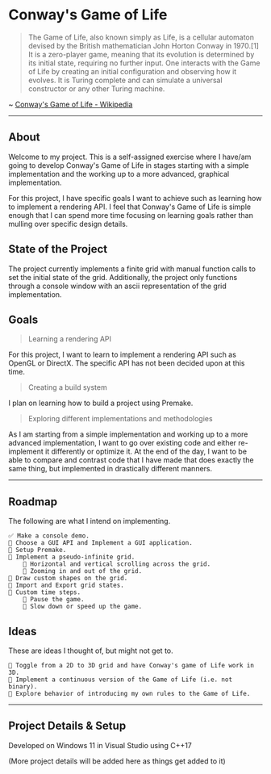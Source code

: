 
# Conway's Game of Life

> The Game of Life, also known simply as Life, is a cellular automaton devised by the British mathematician John Horton Conway in 1970.[1] It is a zero-player game, meaning that its evolution is determined by its initial state, requiring no further input. One interacts with the Game of Life by creating an initial configuration and observing how it evolves. It is Turing complete and can simulate a universal constructor or any other Turing machine.

~ [Conway's Game of Life - Wikipedia](https://en.wikipedia.org/wiki/Conway%27s_Game_of_Life)

---

## About

Welcome to my project. This is a self-assigned exercise where I have/am going to develop Conway's Game of Life in stages starting with a simple implementation and the working up to a more advanced, graphical implementation.

For this project, I have specific goals I want to achieve such as learning how to implement a rendering API. I feel that Conway's Game of Life is simple enough that I can spend more time focusing on learning goals rather than mulling over specific design details.

## State of the Project

The project currently implements a finite grid with manual function calls to set the initial state of the grid. Additionally, the project only functions through a console window with an ascii representation of the grid implementation.

## Goals

> Learning a rendering API

For this project, I want to learn to implement a rendering API such as OpenGL or DirectX. The specific API has not been decided upon at this time.

> Creating a build system

I plan on learning how to build a project using Premake.

> Exploring different implementations and methodologies

As I am starting from a simple implementation and working up to a more advanced implementation, I want to go over existing code and either re-implement it differently or optimize it. At the end of the day, I want to be able to compare and contrast code that I have made that does exactly the same thing, but implemented in drastically different manners.

---

## Roadmap

The following are what I intend on implementing.

```plaintext
✅ Make a console demo.
📌 Choose a GUI API and Implement a GUI application.
📌 Setup Premake.
📌 Implement a pseudo-infinite grid.
    📌 Horizontal and vertical scrolling across the grid.
    📌 Zooming in and out of the grid.
📌 Draw custom shapes on the grid.
📌 Import and Export grid states.
📌 Custom time steps.
    📌 Pause the game.
    📌 Slow down or speed up the game.
```

## Ideas

These are ideas I thought of, but might not get to.

```plaintext
📌 Toggle from a 2D to 3D grid and have Conway's game of Life work in 3D.
📌 Implement a continuous version of the Game of Life (i.e. not binary).
📌 Explore behavior of introducing my own rules to the Game of Life.
```

---

## Project Details & Setup

Developed on Windows 11 in Visual Studio using C++17

(More project details will be added here as things get added to it)
